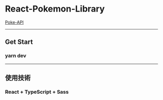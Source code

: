 # React-Pokemon-Library
[Poke-API](https://pokeapi.co/api/v2/pokemon/ditto)
***
## Get Start
### yarn dev
***
## 使用技術
### React + TypeScript + Sass
